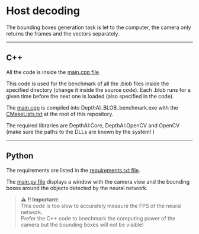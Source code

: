 # Host decoding

The bounding boxes generation task is let to the computer, the camera only returns the frames and the vectors separately.

---

## C++

All the code is inside the [main.cpp file](./main.cpp).

This code is used for the benchmark of all the .blob files inside the specified directory (change it inside the source code). Each .blob runs for a given time before the next one is loaded (also specified in the code).

The [main.cpp](main.cpp) is compiled into DepthAI_BLOB_benchmark.exe with the [CMakeLists.txt](../CMakeLists.txt) at the root of this repository.

The required libraries are DepthAI:Core, DepthAI:OpenCV and OpenCV (make sure the paths to the DLLs are known by the system! )

---

## Python

The requirements are listed in the [requirements.txt file](./requirements.txt).

The [main.py file](./main.py) displays a window with the camera view and the bounding boxes around the objects detected by the neural network.

> **⚠ ‼ Important:** \
This code is too slow to accurately measure the FPS of the neural network. \
Prefer the C++ code to bnechmark the computing power of the camera but the bounding boxes will not be visible!
